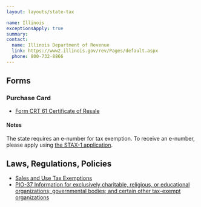 ```yaml
---
layout: layouts/state-tax

name: Illinois
exceptionsApply: true
summary:
contact:
  name: Illinois Department of Revenue
  link: https://www2.illinois.gov/rev/Pages/default.aspx
  phone: 800-732-8866
---
```


## Forms

### Purchase Card

* [Form CRT 61 Certificate of Resale](https://tax.illinois.gov/forms/sales/salesandusetax.html)

#### Notes

The state requires an e-number for tax exemption. To receive an e-number, please apply using [the STAX-1 application](https://tax.illinois.gov/forms/reg/stax-1.html).

## Laws, Regulations, Policies

* [Sales and Use Tax Exemptions](https://tax.illinois.gov/research/taxinformation/sales/rot.html)
* [PIO-37 Information for exclusively charitable, religious, or educational organizations; governmental bodies; and certain other tax-exempt organizations](https://tax.illinois.gov/research/publications/pio-37.html)
